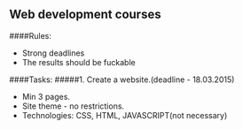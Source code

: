 ## Web development courses
####Rules:
- Strong deadlines
- The results should be fuckable

####Tasks:
#####1. Create a website.(deadline - 18.03.2015)
- Min 3 pages. 
- Site theme - no restrictions.
- Technologies: CSS, HTML, JAVASCRIPT(not necessary)
